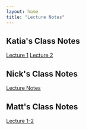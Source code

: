 ```yaml
---
layout: home
title: "Lecture Notes"
---
```


## Katia's Class Notes
[Lecture 1](./LectureNotes/Lecture_1.pdf)
[Lecture 2](./LectureNotes/Lecture_2.pdf)


## Nick's Class Notes
[Lecture Notes](./LectureNotes/ES128.pdf)


## Matt's Class Notes

[Lecture 1-2](./LectureNotes/MLecture_1-2.pdf)
